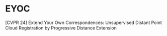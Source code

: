 # EYOC
[CVPR 24] Extend Your Own Correspondences: Unsupervised Distant Point Cloud Registration by Progressive Distance Extension
